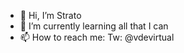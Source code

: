 - 👋 Hi, I’m Strato
- 🌱 I’m currently learning all that I can
- 📫 How to reach me: Tw: @vdevirtual

<!---
StratoHundo/StratoHundo is a ✨ special ✨ repository because its `README.md` (this file) appears on your GitHub profile.
You can click the Preview link to take a look at your changes.
--->
